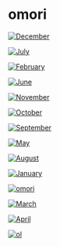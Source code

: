 # omori

<a href="December.png"><img alt="December" src="December.png"></a>

<a href="July.png"><img alt="July" src="July.png"></a>

<a href="February.png"><img alt="February" src="February.png"></a>

<a href="June.png"><img alt="June" src="June.png"></a>

<a href="November.png"><img alt="November" src="November.png"></a>

<a href="October.png"><img alt="October" src="October.png"></a>

<a href="September.png"><img alt="September" src="September.png"></a>

<a href="May.png"><img alt="May" src="May.png"></a>

<a href="August.png"><img alt="August" src="August.png"></a>

<a href="January.png"><img alt="January" src="January.png"></a>

<a href="omori.jpg"><img alt="omori" src="omori.jpg"></a>

<a href="March.png"><img alt="March" src="March.png"></a>

<a href="April.png"><img alt="April" src="April.png"></a>

<a href="ol.png"><img alt="ol" src="ol.png"></a>

